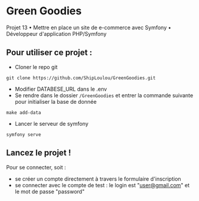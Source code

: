 # Green Goodies

Projet 13 • Mettre en place un site de e-commerce avec Symfony • Développeur d'application PHP/Symfony

## Pour utiliser ce projet :

- Cloner le repo git
```
git clone https://github.com/ShipLoulou/GreenGoodies.git
```
- Modifier DATABESE_URL dans le .env
- Se rendre dans le dossier `/GreenGoodies` et entrer la commande suivante pour initialiser la base de donnée
```
make add-data
```
- Lancer le serveur de symfony
```
symfony serve
```

## Lancez le projet !

Pour se connecter, soit :
- se créer un compte directement à travers le formulaire d'inscription
- se connecter avec le compte de test : le login est "user@gmail.com" et le mot de passe "password"
